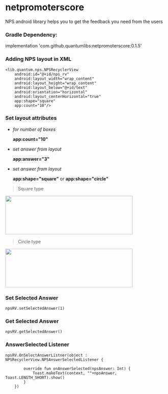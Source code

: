 # netpromoterscore
NPS android library helps you to get the feedback you need from the users

### Gradle Dependency: 
implementation 'com.github.quantumlibs:netpromoterscore:0.1.5'

### Adding NPS layout in XML

<?xml version="1.0" encoding="utf-8"?>

    <lib.quantum.nps.NPSRecyclerView
        android:id="@+id/nps_rv"
        android:layout_width="wrap_content"
        android:layout_height="wrap_content"
        android:layout_below="@+id/text"
        android:orientation="horizontal"
        android:layout_centerHorizontal="true"
        app:shape="square"
        app:count="10"/>
        
### Set layout attributes
  
* *for number of boxes*

  __app:count="10"__
  
* *set answer from layout*

  __app:answer="3"__
  
* *set answer from layout*

  __app:shape="square"__ or  __app:shape="circle"__
  
> Square type

  <img src="https://user-images.githubusercontent.com/12711403/168563474-efe46149-93eb-45d6-b677-241d44889db9.jpg" width="400" height="121">

> Circle type

  <img src="https://user-images.githubusercontent.com/12711403/168563481-5dd1fd31-0d16-4365-95ff-2078e4c360fa.jpg" width="400" height="121">

### Set Selected Answer

    npsRV.setSelectedAnswer(1)
    
### Get Selected Answer

    npsRV.getSelectedAnswer()

### AnswerSelected Listener

    npsRV.OnSelectAnswerListner(object : NPSRecyclerView.NPSAnswerSelectedListener {
            
            override fun onAnswerSelected(npsAnswer: Int) {
                Toast.makeText(context, ""+npsAnswer, Toast.LENGTH_SHORT).show()
            }
        })
